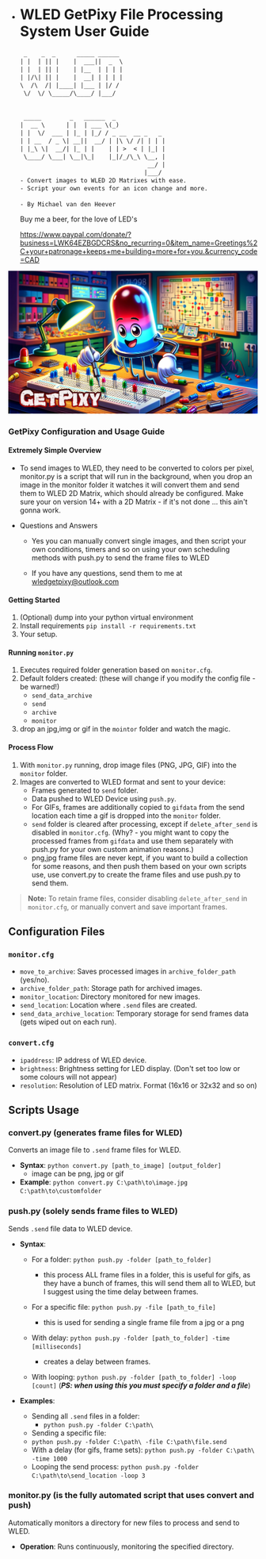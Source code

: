 * # WLED GetPixy File Processing System User Guide

  

  ```
   _    _  _      _____ ______             
  | |  | || |    |  ___||  _  \            
  | |  | || |    | |__  | | | |            
  | |/\| || |    |  __| | | | |            
  \  /\  /| |____| |___ | |/ /             
   \/  \/ \_____/\____/ |___/              
                                           
                                           
   _____        _   ______  _              
  |  __ \      | |  | ___ \(_)             
  | |  \/  ___ | |_ | |_/ / _ __  __ _   _ 
  | | __  / _ \| __||  __/ | |\ \/ /| | | |
  | |_\ \|  __/| |_ | |    | | >  < | |_| |
   \____/ \___| \__|\_|    |_|/_/\_\ \__, |
                                      __/ |
                                     |___/ 
  - Convert images to WLED 2D Matrixes with ease.
  - Script your own events for an icon change and more.
  
  - By Michael van den Heever
  
  ```


  Buy me a beer, for the love of LED's

  https://www.paypal.com/donate/?business=LWK64EZBGDCRS&no_recurring=0&item_name=Greetings%2C+your+patronage+keeps+me+building+more+for+you.&currency_code=CAD

  
![getpixy](getpixy.jpg)

  ### GetPixy Configuration and Usage Guide

#### Extremely Simple Overview

  - To send images to WLED, they need to be converted to colors per pixel, monitor.py is a script that will run in the background, when you drop an image in the monitor folder it watches it will convert them and send them to WLED 2D Matrix, which should already be configured.  Make sure your on version 14+ with a  2D Matrix - if it's not done ... this ain't gonna work.

  - Questions and Answers

    - Yes you can manually convert single images, and then script your own conditions, timers and so on using your own scheduling methods with push.py to send the frame files to WLED

    - If you have any questions, send them to me at wledgetpixy@outlook.com

  #### Getting Started
  1. (Optional) dump into your python virtual environment
  2. Install requirements
    `pip install -r requirements.txt`
  3. Your setup. 

  #### Running `monitor.py`
  1. Executes required folder generation based on `monitor.cfg`.
  2. Default folders created: (these will change if you modify the config file - be warned!)
     - `send_data_archive`
     - `send`
     - `archive`
     - `monitor`
  3. drop an jpg,img or gif in the `mointor` folder and watch the magic.

  #### Process Flow
  1. With `monitor.py` running, drop image files (PNG, JPG, GIF) into the `monitor` folder.
  2. Images are converted to WLED format and sent to your device:
     - Frames generated to `send` folder.
     - Data pushed to WLED Device using `push.py`.
     - For GIFs, frames are additionally copied to `gifdata` from the send location each time a gif is dropped into the `monitor` folder.
     - `send` folder is cleared after processing, except if `delete_after_send` is disabled in `monitor.cfg`.  (Why? - you might want to copy the processed frames from `gifdata` and use them separately with push.py for your own custom animation reasons.)
     - png,jpg frame files are never kept, if you want to build a collection for some reasons, and then push them based on your own scripts use, use convert.py to create the frame files and use push.py to send them.

  > **Note:** To retain frame files, consider disabling `delete_after_send` in `monitor.cfg`, or manually convert and save important frames.

  

  

  ## Configuration Files

  ### `monitor.cfg`  
  - `move_to_archive`: Saves processed images in `archive_folder_path` (yes/no).
  - `archive_folder_path`: Storage path for archived images.
  - `monitor_location`: Directory monitored for new images.
  - `send_location`: Location where `.send` files are created.
  - `send_data_archive_location`: Temporary storage for send frames data (gets wiped out on each run).

  ### `convert.cfg`
  - `ipaddress`: IP address of WLED device.
  - `brightness`: Brightness setting for LED display. (Don't set too low or some colours will not appear)
  - `resolution`: Resolution of LED matrix. Format (16x16 or 32x32 and so on)

  ## Scripts Usage
  ### convert.py (generates frame files for WLED)
  Converts an image file to `.send` frame files for WLED.
  - **Syntax**: `python convert.py [path_to_image] [output_folder]`
    - image can be png, jpg or gif
  - **Example**: `python convert.py C:\path\to\image.jpg C:\path\to\customfolder`

  ### push.py (solely sends frame files to WLED)
  Sends `.send` file data to WLED device.
  - **Syntax**:

    - For a folder: `python push.py -folder [path_to_folder]` 
      - this process ALL frame files in a folder, this is useful for gifs, as they have a bunch of frames, this will send them all to WLED, but I suggest using the time delay between frames. 
    - For a specific file: `python push.py -file [path_to_file]` 
      - this is used for sending a single frame file from a jpg or a png
    - With delay: `python push.py -folder [path_to_folder] -time [milliseconds]` 
      - creates a delay between frames.

    - With looping: `python push.py -folder [path_to_folder] -loop [count]`
      (***PS: when using this you must specify a folder and a file***)

  - **Examples**:
    - Sending all `.send` files in a folder: 
      - `python push.py -folder C:\path\`
    - Sending a specific file: 
    - `python push.py -folder C:\path\ -file C:\path\file.send`
    - With a delay (for gifs, frame sets): `python push.py -folder C:\path\ -time 1000`
    - Looping the send process: `python push.py -folder C:\path\to\send_location -loop 3`

  ### monitor.py (is the fully automated script that uses convert and push)
  Automatically monitors a directory for new files to process and send to WLED.

  - **Operation**: Runs continuously, monitoring the specified directory.

  

